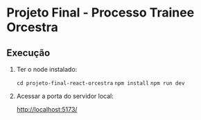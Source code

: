 # Projeto Final - Processo Trainee Orcestra

## Execução 

1. Ter o node instalado:

   `cd projeto-final-react-orcestra`
   `npm install`
   `npm run dev`

1. Acessar a porta do servidor local:

   [http://localhost:5173/](http://localhost:5173/)
